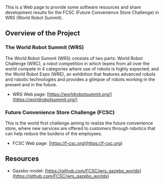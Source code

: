 This is a Web page to provide some software resources and share development results for the FCSC (Future Convenience Store Challenge) in WRS (World Robot Summit).

## Overview of the Project

### The World Robot Summit (WRS)

The World Robot Summit (WRS) consists of two parts: World Robot
Challenge (WRC), a robot competition in which teams from all over the
world compete in 4 categories where use of robots is highly expected;
and the World Robot Expo (WRE), an exhibition that features advanced
robots and robotic technologies and provides a glimpse of robots
working in the present and in the future.

- WRS Web page: [https://worldrobotsummit.org/](https://worldrobotsummit.org/)

### Future Convenience Store Challenge (FCSC)

This is the world first challenge aiming to realize the future
convenience store, where new services are offered to customers through
robotics that can help reduce the burdens of the employees.

- FCSC Web page: [https://f-csc.org](https://f-csc.org)

## Resources

- Gazebo model: [https://github.com/FCSC/wrs_gazebo_worlds](https://github.com/FCSC/wrs_gazebo_worlds)

